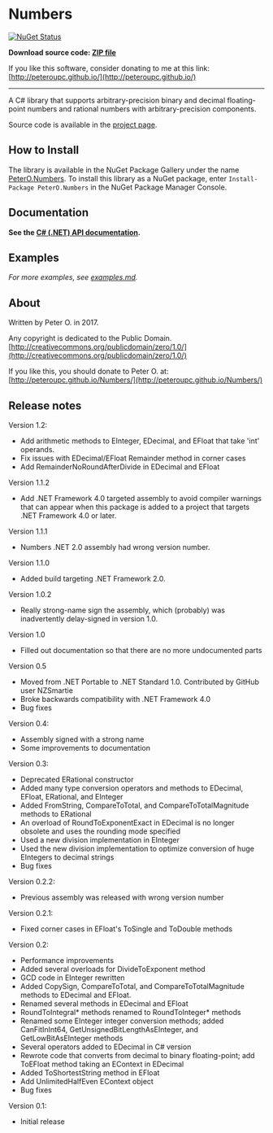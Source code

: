 Numbers
====
[![NuGet Status](http://img.shields.io/nuget/v/PeterO.Numbers.svg?style=flat)](https://www.nuget.org/packages/PeterO.Numbers)

**Download source code: [ZIP file](https://github.com/peteroupc/Numbers/archive/master.zip)**

If you like this software, consider donating to me at this link: [http://peteroupc.github.io/](http://peteroupc.github.io/)

----

A C# library that supports arbitrary-precision binary and decimal floating-point numbers and rational numbers with arbitrary-precision components.

Source code is available in the [project page](https://github.com/peteroupc/Numbers).

How to Install
---------
The library is available in the
NuGet Package Gallery under the name
[PeterO.Numbers](https://www.nuget.org/packages/PeterO.Numbers). To install
this library as a NuGet package, enter `Install-Package PeterO.Numbers` in the
NuGet Package Manager Console.

Documentation
------------

**See the [C# (.NET) API documentation](https://peteroupc.github.io/Numbers/docs/).**

Examples
----------

*For more examples, see [examples.md](https://github.com/peteroupc/Numbers/tree/master/examples.md).*

About
-----------

Written by Peter O. in 2017.

Any copyright is dedicated to the Public Domain.
[http://creativecommons.org/publicdomain/zero/1.0/](http://creativecommons.org/publicdomain/zero/1.0/)

If you like this, you should donate to Peter O.
at: [http://peteroupc.github.io/Numbers/](http://peteroupc.github.io/Numbers/)

Release notes
-------

Version 1.2:

- Add arithmetic methods to EInteger, EDecimal, and EFloat that
 take 'int' operands.
- Fix issues with EDecimal/EFloat Remainder method in corner cases
- Add RemainderNoRoundAfterDivide in EDecimal and EFloat

Version 1.1.2

- Add .NET Framework 4.0 targeted assembly to avoid compiler warnings that can appear when this package is added to a project that targets .NET Framework 4.0 or later.

Version 1.1.1

- Numbers .NET 2.0 assembly had wrong version number.

Version 1.1.0

- Added build targeting .NET Framework 2.0.

Version 1.0.2

- Really strong-name sign the assembly, which (probably) was inadvertently delay-signed in version 1.0.

Version 1.0

- Filled out documentation so that there are no more undocumented parts

Version 0.5

- Moved from .NET Portable to .NET Standard 1.0. Contributed by GitHub user NZSmartie
- Broke backwards compatibility with .NET Framework 4.0
- Bug fixes

Version 0.4:

- Assembly signed with a strong name
- Some improvements to documentation

Version 0.3:

- Deprecated ERational constructor
- Added many type conversion operators and methods
 to EDecimal, EFloat, ERational, and EInteger
- Added FromString, CompareToTotal, and
  CompareToTotalMagnitude methods to ERational
- An overload of RoundToExponentExact in EDecimal is
 no longer obsolete and uses the rounding mode specified
- Used a new division implementation in EInteger
- Used the new division implementation to optimize conversion
  of huge EIntegers to decimal strings
- Bug fixes

Version 0.2.2:

- Previous assembly was released with wrong version number

Version 0.2.1:

- Fixed corner cases in EFloat's ToSingle and ToDouble methods

Version 0.2:

- Performance improvements
- Added several overloads for DivideToExponent method
- GCD code in EInteger rewritten
- Added CopySign, CompareToTotal, and CompareToTotalMagnitude
 methods to EDecimal and EFloat.
- Renamed several methods in EDecimal and EFloat
- RoundToIntegral\* methods renamed to RoundToInteger\* methods
- Renamed some EInteger integer conversion methods; added
 CanFitInInt64, GetUnsignedBitLengthAsEInteger,
 and GetLowBitAsEInteger methods
- Several operators added to EDecimal in C# version
- Rewrote code that converts from decimal to binary floating-point;
 add ToEFloat method taking an EContext in EDecimal
- Added ToShortestString method in EFloat
- Add UnlimitedHalfEven EContext object
- Bug fixes

Version 0.1:

- Initial release
